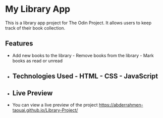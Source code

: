 
# My Library App
This is a library app project for The Odin Project. It allows users to keep track of their book collection.
## Features
- Add new books to the library - Remove books from the library - Mark books as read or unread
- ## Technologies Used - HTML - CSS - JavaScript
- ## Live Preview
-  You can view a live preview of the project https://abderrahmen-taouai.github.io/Library-Project/

